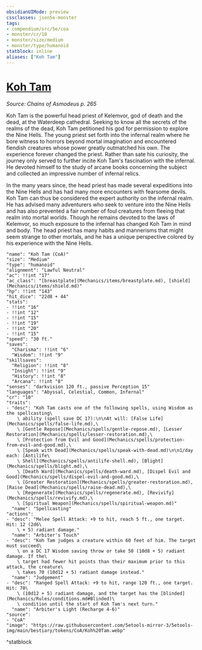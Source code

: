 ```yaml
---
obsidianUIMode: preview
cssclasses: json5e-monster
tags:
- compendium/src/5e/coa
- monster/cr/10
- monster/size/medium
- monster/type/humanoid
statblock: inline
aliases: ["Koh Tam"]
---
```

# [Koh Tam](Mechanics\bestiary\npc/koh-tam-coa.md)
*Source: Chains of Asmodeus p. 265*  

Koh Tam is the powerful head priest of Kelemvor, god of death and the dead, at the Waterdeep cathedral. Seeking to know all the secrets of the realms of the dead, Koh Tam petitioned his god for permission to explore the Nine Hells. The young priest set forth into the infernal realm where he bore witness to horrors beyond mortal imagination and encountered fiendish creatures whose power greatly outmatched his own. The experience forever changed the priest. Rather than sate his curiosity, the journey only served to further incite Koh Tam's fascination with the infernal. He devoted himself to the study of arcane books concerning the subject and collected an impressive number of infernal relics.

In the many years since, the head priest has made several expeditions into the Nine Hells and has had many more encounters with fearsome devils. Koh Tam can thus be considered the expert authority on the infernal realm. He has advised many adventurers who seek to venture into the Nine Hells and has also prevented a fair number of foul creatures from fleeing that realm into mortal worlds. Though he remains devoted to the laws of Kelemvor, so much exposure to the infernal has changed Koh Tam in mind and body. The head priest has many habits and mannerisms that might seem strange to other mortals, and he has a unique perspective colored by his experience with the Nine Hells.

```statblock
"name": "Koh Tam (CoA)"
"size": "Medium"
"type": "humanoid"
"alignment": "Lawful Neutral"
"ac": !!int "17"
"ac_class": "[breastplate](Mechanics/items/breastplate.md), [shield](Mechanics/items/shield.md)"
"hp": !!int "143"
"hit_dice": "22d8 + 44"
"stats":
- !!int "16"
- !!int "12"
- !!int "15"
- !!int "19"
- !!int "20"
- !!int "15"
"speed": "30 ft."
"saves":
  "Charisma": !!int "6"
  "Wisdom": !!int "9"
"skillsaves":
  "Religion": !!int "8"
  "Insight": !!int "9"
  "History": !!int "8"
  "Arcana": !!int "8"
"senses": "darkvision 120 ft., passive Perception 15"
"languages": "Abyssal, Celestial, Common, Infernal"
"cr": "10"
"traits":
- "desc": "Koh Tam casts one of the following spells, using Wisdom as the spellcasting\
    \ ability (spell save DC 17):\n\nAt will: [False Life](Mechanics/spells/false-life.md),\
    \ [Gentle Repose](Mechanics/spells/gentle-repose.md), [Lesser Restoration](Mechanics/spells/lesser-restoration.md),\
    \ [Protection from Evil and Good](Mechanics/spells/protection-from-evil-and-good.md),\
    \ [Speak with Dead](Mechanics/spells/speak-with-dead.md)\n\n1/day each: [Antilife\
    \ Shell](Mechanics/spells/antilife-shell.md), [Blight](Mechanics/spells/blight.md),\
    \ [Death Ward](Mechanics/spells/death-ward.md), [Dispel Evil and Good](Mechanics/spells/dispel-evil-and-good.md),\
    \ [Greater Restoration](Mechanics/spells/greater-restoration.md), [Raise Dead](Mechanics/spells/raise-dead.md),\
    \ [Regenerate](Mechanics/spells/regenerate.md), [Revivify](Mechanics/spells/revivify.md),\
    \ [Spiritual Weapon](Mechanics/spells/spiritual-weapon.md)"
  "name": "Spellcasting"
"actions":
- "desc": "Melee Spell Attack: +9 to hit, reach 5 ft., one target. Hit: 12 (2d6\
    \ + 5) radiant damage."
  "name": "Arbiter's Touch"
- "desc": "Koh Tam judges a creature within 60 feet of him. The target must succeed\
    \ on a DC 17 Wisdom saving throw or take 50 (10d8 + 5) radiant damage. If the\
    \ target had fewer hit points than their maximum prior to this attack, the creature\
    \ takes 70 (10d12 + 5) radiant damage instead."
  "name": "Judgement"
- "desc": "Ranged Spell Attack: +9 to hit, range 120 ft., one target. Hit: 70\
    \ (10d12 + 5) radiant damage, and the target has the [blinded](Mechanics/Rules/conditions.md#Blinded)\
    \ condition until the start of Koh Tam's next turn."
  "name": "Arbiter's Light (Recharge 4-6)"
"source":
- "CoA"
"image": "https://raw.githubusercontent.com/5etools-mirror-3/5etools-img/main/bestiary/tokens/CoA/Koh%20Tam.webp"
```
^statblock